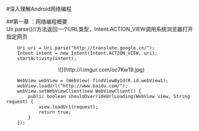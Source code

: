 #深入理解Android网络编程  

##第一章 ：网络编程概要  
Uir.parse()//方法返回一个URL类型，Intent.ACTION\_VIEW调用系统浏览器打开指定网页  
  
        Uri uri = Uri.parse("http://translate.google.cn/");
        Intent intent = new Intent(Intent.ACTION_VIEW, uri);
        startActivity(intent);
<center>![](http://i.imgur.com/oc7Kw19.jpg)</center>  

        WebView webView = (WebView) findViewById(R.id.webView1);
        webView.loadUrl("http://www.baidu.com/");
        webView.setWebViewClient(new WebViewClient() {
            public boolean shouldOverrideUrlLoading(WebView view, String request) {
                view.loadUrl(request);
                return true;
            }
        });  
  

